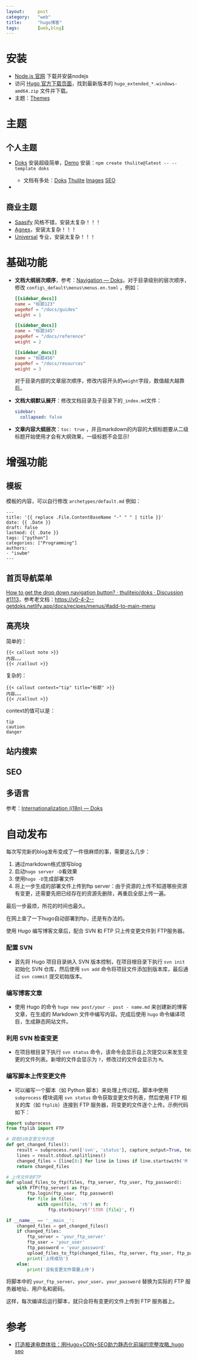 ```yaml
---
layout:		post
category:	"web"
title:		"hugo博客"
tags:		[web,blog]
---
```




# 安装

-  [Node.js 官网](https://nodejs.org/) 下载并安装nodejs
- 访问 [Hugo 官方下载页面](https://github.com/gohugoio/hugo/releases)，找到最新版本的 `hugo_extended_*.windows-amd64.zip` 文件并下载。
- 主题：[Themes](https://themes.gohugo.io/)



# 主题

## 个人主题

- [Doks](https://github.com/thuliteio/doks?tab=readme-ov-file) 安装超级简单，[Demo](https://getdoks.org/) 安装：`npm create thulite@latest -- --template doks`
  - 文档有多处：[Doks](https://getdoks.org/)   [Thulite](https://docs.thulite.io/)   [Images](https://images.thulite.io/)  [SEO](https://seo.thulite.io/)
  
- 



## 商业主题

- [Saasify](https://themes.gohugo.io/themes/hugo-saasify-theme/) 风格不错，安装太复杂！！！
- [Agnes](https://themes.gohugo.io/themes/agnes-hugo-theme/)，安装太复杂！！！
- [Universal](https://themes.gohugo.io/themes/hugo-universal-theme/) 专业，安装太复杂！！！



# 基础功能

- **文档大纲层次顺序**，参考：[Navigation — Doks](https://getdoks.org/docs/basics/navigation/#menu-navigation)，对于目录级别的层次顺序，修改 `config\_default\menus\menus.en.toml` ，例如：

  ```toml
  [[sidebar_docs]]
  name = "标题123"
  pageRef = "/docs/guides"
  weight = 1
  
  [[sidebar_docs]]
  name = "标题345"
  pageRef = "/docs/reference"
  weight = 2
  
  [[sidebar_docs]]
  name = "标题456"
  pageRef = "/docs/resources"
  weight = 3
  ```

  对于目录内部的文章层次顺序，修改内容开头的`weight`字段，数值越大越靠后。

- **文档大纲默认展开**：修改文档目录及子目录下的`_index.md`文件：

  ```yaml
  sidebar:
    collapsed: false
  ```

- **文章内容大纲层次**：`toc: true` ，并且markdown的内容的大纲标题要从二级标题开始使用才会有大纲效果，一级标题不会显示!

# 增强功能

## 模板

模板的内容，可以自行修改 `archetypes/default.md` 例如：

```
---
title: '{{ replace .File.ContentBaseName "-" " " | title }}'
date: {{ .Date }}
draft: false
lastmod: {{ .Date }}
tags: ["python"]
categories: ["Programming"]
authors:
- "iswbm"
---
```

## 首页导航菜单

[How to get the drop down navigation button? · thuliteio/doks · Discussion #1113](https://github.com/thuliteio/doks/discussions/1113)，参考老文档：https://v0-4-2--getdoks.netlify.app/docs/recipes/menus/#add-to-main-menu

## 高亮块

简单的：

```
{{< callout note >}} 
内容。。。
{{< /callout >}}
```

复杂的：

```
{{< callout context="tip" title="标题" >}}
内容。。。
{{< /callout >}}
```

context的值可以是：

```
tip
caution
danger
```



## 站内搜索



## SEO



## 多语言

参考：[Internationalization (i18n) — Doks](https://getdoks.org/docs/guides/i18n/)

# 自动发布

每次写完新的blog发布变成了一件很麻烦的事，需要这么几步：

1. 通过markdown格式很写blog
2. 启动`hugo server -D`看效果
3. 使用`hugo -D`生成部署文件
4. 将上一步生成的部署文件上传到ftp server：由于资源的上传不知道哪些资源有变更，还需要先把已经存在的资源先删除，再重启全部上传一遍。

最后一步最烦，所花的时间也最久。

在网上查了一下hugo自动部署到ftp，还是有办法的。





使用 Hugo 编写博客文章后，配合 SVN 和 FTP 只上传变更文件到 FTP服务器。

### 配置 SVN

- 首先将 Hugo 项目目录纳入 SVN 版本控制，在项目根目录下执行 `svn init` 初始化 SVN 仓库，然后使用 `svn add` 命令将项目文件添加到版本库，最后通过 `svn commit` 提交初始版本。

### 编写博客文章

- 使用 Hugo 的命令 `hugo new post/your - post - name.md` 来创建新的博客文章，在生成的 Markdown 文件中编写内容。完成后使用 `hugo` 命令编译项目，生成静态网站文件。

### 利用 SVN 检查变更

- 在项目根目录下执行 `svn status` 命令，该命令会显示自上次提交以来发生变更的文件列表。新增的文件会显示为 `?`，修改过的文件会显示为 `M`。

### 编写脚本上传变更文件

- 可以编写一个脚本（如 Python 脚本）来处理上传过程。脚本中使用 `subprocess` 模块调用 `svn status` 命令获取变更文件列表，然后使用 FTP 相关的库（如 `ftplib`）连接到 FTP 服务器，将变更的文件逐个上传。示例代码如下：

```python
import subprocess
from ftplib import FTP

# 获取SVN变更文件列表
def get_changed_files():
    result = subprocess.run(['svn', 'status'], capture_output=True, text=True)
    lines = result.stdout.splitlines()
    changed_files = [line[8:] for line in lines if line.startswith('M ') or line.startswith('? ')]
    return changed_files

# 上传文件到FTP
def upload_files_to_ftp(files, ftp_server, ftp_user, ftp_password):
    with FTP(ftp_server) as ftp:
        ftp.login(ftp_user, ftp_password)
        for file in files:
            with open(file, 'rb') as f:
                ftp.storbinary(f'STOR {file}', f)

if __name__ == '__main__':
    changed_files = get_changed_files()
    if changed_files:
        ftp_server = 'your_ftp_server'
        ftp_user = 'your_user'
        ftp_password = 'your_password'
        upload_files_to_ftp(changed_files, ftp_server, ftp_user, ftp_password)
        print('上传成功')
    else:
        print('没有变更文件需要上传')
```

将脚本中的 `your_ftp_server`、`your_user`、`your_password` 替换为实际的 FTP 服务器地址、用户名和密码。

这样，每次编译后运行脚本，就只会将有变更的文件上传到 FTP 服务器上。



# 参考

- [打造极速电商体验：用Hugo+CDN+SEO助力静态化前端的完整攻略_hugo seo](https://blog.csdn.net/weixin_40726747/article/details/141033998?spm=1001.2014.3001.5506)
